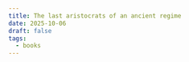 ```yaml
---
title: The last aristocrats of an ancient regime
date: 2025-10-06
draft: false
tags:
  - books
---
```


